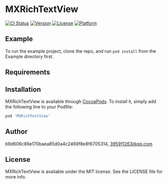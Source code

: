 # MXRichTextView

[![CI Status](https://img.shields.io/travis/b9d606c86e170baea85d0a4c2469f8e8f6705314/MXRichTextView.svg?style=flat)](https://travis-ci.org/b9d606c86e170baea85d0a4c2469f8e8f6705314/MXRichTextView)
[![Version](https://img.shields.io/cocoapods/v/MXRichTextView.svg?style=flat)](https://cocoapods.org/pods/MXRichTextView)
[![License](https://img.shields.io/cocoapods/l/MXRichTextView.svg?style=flat)](https://cocoapods.org/pods/MXRichTextView)
[![Platform](https://img.shields.io/cocoapods/p/MXRichTextView.svg?style=flat)](https://cocoapods.org/pods/MXRichTextView)

## Example

To run the example project, clone the repo, and run `pod install` from the Example directory first.

## Requirements

## Installation

MXRichTextView is available through [CocoaPods](https://cocoapods.org). To install
it, simply add the following line to your Podfile:

```ruby
pod 'MXRichTextView'
```

## Author

b9d606c86e170baea85d0a4c2469f8e8f6705314, 395911263@qq.com

## License

MXRichTextView is available under the MIT license. See the LICENSE file for more info.
